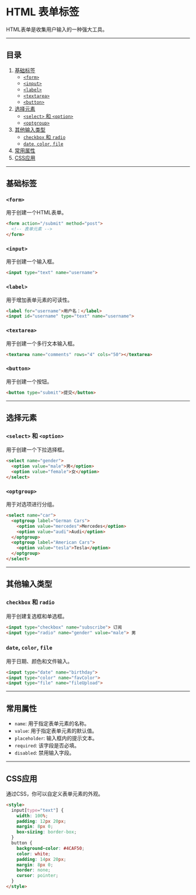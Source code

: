 # HTML 表单标签

HTML表单是收集用户输入的一种强大工具。

---

## 目录

1. [基础标签](#基础标签)
   - [`<form>`](#form)
   - [`<input>`](#input)
   - [`<label>`](#label)
   - [`<textarea>`](#textarea)
   - [`<button>`](#button)
2. [选择元素](#选择元素)
   - [`<select>` 和 `<option>`](#select-和-option)
   - [`<optgroup>`](#optgroup)
3. [其他输入类型](#其他输入类型)
   - [`checkbox` 和 `radio`](#checkbox-和-radio)
   - [`date`, `color`, `file`](#date-color-file)
4. [常用属性](#常用属性)
5. [CSS应用](#css应用)

---

## 基础标签

### `<form>`

用于创建一个HTML表单。

```html
<form action="/submit" method="post">
  <!-- 表单元素 -->
</form>
```

### `<input>`

用于创建一个输入框。

```html
<input type="text" name="username">
```

### `<label>`

用于增加表单元素的可读性。

```html
<label for="username">用户名：</label>
<input id="username" type="text" name="username">
```

### `<textarea>`

用于创建一个多行文本输入框。

```html
<textarea name="comments" rows="4" cols="50"></textarea>
```

### `<button>`

用于创建一个按钮。

```html
<button type="submit">提交</button>
```

---

## 选择元素

### `<select>` 和 `<option>`

用于创建一个下拉选择框。

```html
<select name="gender">
  <option value="male">男</option>
  <option value="female">女</option>
</select>
```

### `<optgroup>`

用于对选项进行分组。

```html
<select name="car">
  <optgroup label="German Cars">
    <option value="mercedes">Mercedes</option>
    <option value="audi">Audi</option>
  </optgroup>
  <optgroup label="American Cars">
    <option value="tesla">Tesla</option>
  </optgroup>
</select>
```

---

## 其他输入类型

### `checkbox` 和 `radio`

用于创建复选框和单选框。

```html
<input type="checkbox" name="subscribe"> 订阅
<input type="radio" name="gender" value="male"> 男
```

### `date`, `color`, `file`

用于日期、颜色和文件输入。

```html
<input type="date" name="birthday">
<input type="color" name="favColor">
<input type="file" name="fileUpload">
```

---

## 常用属性

- `name`: 用于指定表单元素的名称。
- `value`: 用于指定表单元素的默认值。
- `placeholder`: 输入框内的提示文本。
- `required`: 该字段是否必填。
- `disabled`: 禁用输入字段。

---

## CSS应用

通过CSS，你可以自定义表单元素的外观。

```html
<style>
  input[type="text"] {
    width: 100%;
    padding: 12px 20px;
    margin: 8px 0;
    box-sizing: border-box;
  }
  button {
    background-color: #4CAF50;
    color: white;
    padding: 14px 20px;
    margin: 8px 0;
    border: none;
    cursor: pointer;
  }
</style>
```

